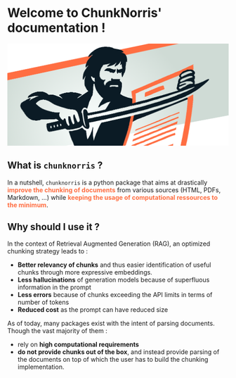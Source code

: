 # Welcome to ChunkNorris' documentation !

![](./assets/chunknorris_logo_extended.png)

## What is ``chunknorris`` ?

In a nutshell, ``chunknorris`` is a python package that aims at drastically <span style="color:#FF6E42">**improve the chunking of documents**</span> from various sources (HTML, PDFs, Markdown, ...) while <span style="color:#FF6E42">**keeping the usage of computational ressources to the minimum**</span>.

## Why should I use it ?

In the context of Retrieval Augmented Generation (RAG), an optimized chunking strategy leads to :

- **Better relevancy of chunks** and thus easier identification of useful chunks through more expressive embeddings.
- **Less hallucinations** of generation models because of superfluous information in the prompt
- **Less errors** because of chunks exceeding the API limits in terms of number of tokens
- **Reduced cost** as the prompt can have reduced size

As of today, many packages exist with the intent of parsing documents. Though the vast majority of them :

- rely on **high computational requirements**
- **do not provide chunks out of the box**, and instead provide parsing of the documents on top of which the user has to build the chunking implementation.